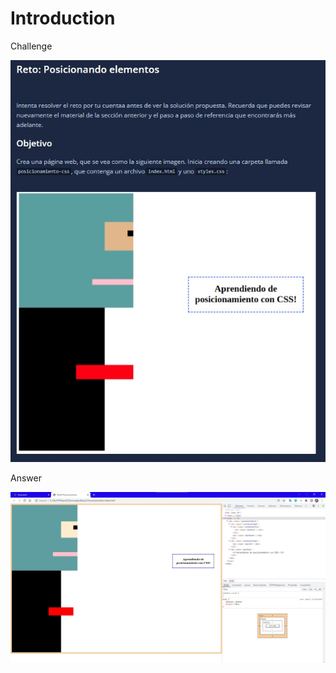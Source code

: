 # Introduction

Challenge

<img src="./figuresReadme/challenge_8_make_it_real_html_posicionamiento.jpg" width="600"/>

Answer

<img src="./figuresReadme/challenge_8_answer_make_it_real_html_posicionamiento.jpg" width="800"/>